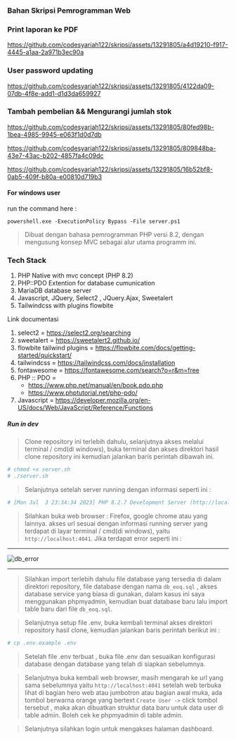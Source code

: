 ### Bahan Skripsi Pemrogramman Web

### Print laporan ke PDF
https://github.com/codesyariah122/skripsi/assets/13291805/a4d19210-f917-4445-a1aa-2a971b3ec90a

### User password updating
https://github.com/codesyariah122/skripsi/assets/13291805/4122da09-07db-4f8e-add1-d1d3da659927

### Tambah pembelian && Mengurangi jumlah stok
https://github.com/codesyariah122/skripsi/assets/13291805/80fed98b-1bea-4985-9945-e063f1d0d7db

https://github.com/codesyariah122/skripsi/assets/13291805/809848ba-43e7-43ac-b202-4857fa4c09dc

https://github.com/codesyariah122/skripsi/assets/13291805/16b52bf8-0ab5-409f-b80a-e00810d719b3

#### For windows user
run the command here :
```
powershell.exe -ExecutionPolicy Bypass -File server.ps1

```


> Dibuat dengan bahasa pemrogramman PHP versi 8.2, dengan mengusung konsep MVC sebagai alur utama programm ini.

### Tech Stack  
1. PHP Native with mvc concept (PHP 8.2)
2. PHP::PDO Extention for database cumunication
3. MariaDB database server
4. Javascript, JQuery, Select2 , JQuery.Ajax, Sweetalert
5. Tailwindcss with plugins flowbite

Link documentasi
1. select2 = https://select2.org/searching
2. sweetalert = https://sweetalert2.github.io/
3. flowbite tailwind plugins = https://flowbite.com/docs/getting-started/quickstart/
3. tailwindcss = https://tailwindcss.com/docs/installation
4. fontawesome = https://fontawesome.com/search?o=r&m=free
5. PHP :: PDO =
    - https://www.php.net/manual/en/book.pdo.php
    - https://www.phptutorial.net/php-pdo/
6. Javascript = https://developer.mozilla.org/en-US/docs/Web/JavaScript/Reference/Functions


##### Run in dev
> Clone repository ini terlebih dahulu, selanjutnya akses melalui terminal / cmd(di windows), buka terminal dan akses direktori hasil clone repository ini kemudian jalankan baris perintah dibawah ini.  

```bash
# chmod +x server.sh
# ./server.sh
```  

> Selanjutnya setelah server running dengan informasi seperti ini :  

```bash
# [Mon Jul  3 23:34:34 2023] PHP 8.2.7 Development Server (http://localhost:4041) started
```  

> Silahkan buka web browser : Firefox, google chrome atau yang lainnya. akses url sesuai dengan informasi running server yang terdapat di layar terminal / cmd(di windows), yaitu ```http://localhost:4041```. Jika terdapat error seperti ini :

***
![db_error](https://github.com/codesyariah122/skripsi/assets/13291805/0cd005de-2db2-4eab-aacf-99225d1725a7)

***  

> Silahkan import terlebih dahulu file database yang tersedia di dalam direktori repository, file database dengan nama ```db_eoq.sql``` , akses database service yang biasa di gunakan, dalam kasus ini saya menggunakan phpmyadmin, kemudian buat database baru lalu import table baru dari file ```db_eoq.sql```.

> Selanjutnya setup file .env, buka kembali terminal akses direktori repository hasil clone, kemudian jalankan baris perintah berikut ini :

```bash
# cp .env.example .env
``` 

> Setelah file .env terbuat , buka file .env dan sesuaikan konfigurasi database dengan database yang telah di siapkan sebelumnya.

> Selanjutnya buka kembali web browser, masih mengarah ke url yang sama sebelumnya yaitu ```http://localhost:4041``` setelah web terbuka lihat di bagian hero web atau jumbotron atau bagian awal muka, ada tombol berwarna orange yang bertext ```Create User ->```  click tombol tersebut , maka akan dibuatkan struktur data baru untuk data user di table admin. Boleh cek ke phpmyadmin di table admin.

> Selanjutnya silahkan login untuk mengakses halaman dashboard.
